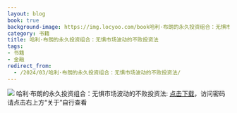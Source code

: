 ```yaml
---
layout: blog
book: true
background-image: https://img.locyoo.com/book哈利·布朗的永久投资组合：无惧市场波动的不败投资法.jpg
category: 书籍
title: 哈利·布朗的永久投资组合：无惧市场波动的不败投资法
tags:
- 书籍
- 金融
redirect_from:
  - /2024/03/哈利·布朗的永久投资组合：无惧市场波动的不败投资法/
---
```

![](https://img.locyoo.com/book哈利·布朗的永久投资组合：无惧市场波动的不败投资法.jpg)
哈利·布朗的永久投资组合：无惧市场波动的不败投资法: <a name = "ref1" href="https://url18.ctfile.com/f/50983618-1334835932-212815?p=3619">点击下载</a>，访问密码请点击右上方“关于”自行查看